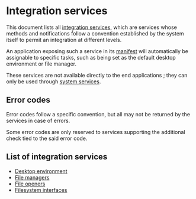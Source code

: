 # Integration services

This document lists all [integration services](../../services.md#types-of-services), which are services whose methods and notifications follow a convention established by the system itself to permit an integration at different levels.

An application exposing such a service in its [manifest](../../applications/manifest.md) will automatically be assignable to specific tasks, such as being set as the default desktop environment or file manager.

These services are not available directly to the end applications ; they can only be used through [system services](../../services/system/README.md).

## Error codes

Error codes follow a specific convention, but all may not be returned by the services in case of errors.

Some error codes are only reserved to services supporting the additional check tied to the said error code.

## List of integration services

* [Desktop environment](desktop-environments.md)
* [File managers](file-managers.md)
* [File openers](file-openers.md)
* [Filesystem interfaces](filesystem-interfaces.md)